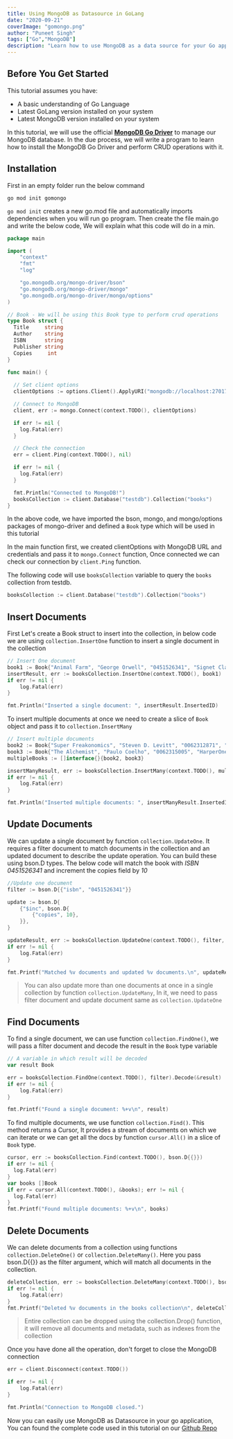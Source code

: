 ```yaml
---
title: Using MongoDB as Datasource in GoLang
date: "2020-09-21"
coverImage: "gomongo.png"
author: "Puneet Singh"
tags: ["Go","MongoDB"]
description: "Learn how to use MongoDB as a data source for your Go application using the mongo-go driver"
---
```


## Before You Get Started
This tutorial assumes you have:

*   A basic understanding of Go Language
*   Latest GoLang version installed on your system
*   Latest MongoDB version installed on your system

In this tutorial, we will use the official **[MongoDB Go Driver](https://github.com/mongodb/mongo-go-driver/)** to manage our MongoDB database. In the due process, we will write a program to learn how to install the MongoDB Go Driver and perform CRUD operations with it.

## Installation

First in an empty folder run the below command

```
go mod init gomongo
```
`go mod init` creates a new go.mod file and automatically imports dependencies when you will run go program. Then create the file main.go and write the below code, We will explain what this code will do in a min.

```go
package main

import (
    "context"
    "fmt"
    "log"

    "go.mongodb.org/mongo-driver/bson"
    "go.mongodb.org/mongo-driver/mongo"
    "go.mongodb.org/mongo-driver/mongo/options"
)

// Book - We will be using this Book type to perform crud operations
type Book struct {
  Title     string
  Author    string
  ISBN      string
  Publisher string
  Copies     int
}

func main() {
    
  // Set client options
  clientOptions := options.Client().ApplyURI("mongodb://localhost:27017")

  // Connect to MongoDB
  client, err := mongo.Connect(context.TODO(), clientOptions)

  if err != nil {
    log.Fatal(err)
  }

  // Check the connection
  err = client.Ping(context.TODO(), nil)

  if err != nil {
    log.Fatal(err)
  }

  fmt.Println("Connected to MongoDB!")
  booksCollection := client.Database("testdb").Collection("books")
}
```
In the above code, we have imported the bson, mongo, and mongo/options packages of mongo-driver and defined a `Book` type which will be used in this tutorial

In the main function first, we created clientOptions with MongoDB URL and credentials and pass it to `mongo.Connect` function, Once connected we can check our connection by `client.Ping` function.

The following code will use `booksCollection` variable to query the `books` collection from testdb.

```go
booksCollection := client.Database("testdb").Collection("books")
```

## Insert Documents

First Let's create a Book struct to insert into the collection, in below code we are using `collection.InsertOne` function to insert a single document in the collection

```go
// Insert One document
book1 := Book{"Animal Farm", "George Orwell", "0451526341", "Signet Classics", 100}
insertResult, err := booksCollection.InsertOne(context.TODO(), book1)
if err != nil {
    log.Fatal(err)
}

fmt.Println("Inserted a single document: ", insertResult.InsertedID)
```

To insert multiple documents at once we need to create a slice of `Book` object and pass it to `collection.InsertMany`

```go
// Insert multiple documents
book2 := Book{"Super Freakonomics", "Steven D. Levitt", "0062312871", "HARPER COLLINS USA", 100}
book3 := Book{"The Alchemist", "Paulo Coelho", "0062315005", "HarperOne", 100}
multipleBooks := []interface{}{book2, book3}

insertManyResult, err := booksCollection.InsertMany(context.TODO(), multipleBooks)
if err != nil {
    log.Fatal(err)
}

fmt.Println("Inserted multiple documents: ", insertManyResult.InsertedIDs)
```

## Update Documents

We can update a single document by function  `collection.UpdateOne`. It requires a filter document to match documents in the collection and an updated document to describe the update operation. You can build these using bson.D types. The below code will match the book with *ISBN* *0451526341* and increment the copies field by *10*

```go
//Update one document
filter := bson.D{{"isbn", "0451526341"}}

update := bson.D{
    {"$inc", bson.D{
        {"copies", 10},
    }},
}

updateResult, err := booksCollection.UpdateOne(context.TODO(), filter, update)
if err != nil {
    log.Fatal(err)
}

fmt.Printf("Matched %v documents and updated %v documents.\n", updateResult.MatchedCount, updateResult.ModifiedCount)
```
> You can also update more than one documents at once in a single collection by function `collection.UpdateMany`, In it, we need to pass filter document and update document same as `collection.UpdateOne`

## Find Documents

To find a single document, we can use function `collection.FindOne()`, we will pass a filter document and decode the result in the `Book` type variable

```go
// A variable in which result will be decoded
var result Book

err = booksCollection.FindOne(context.TODO(), filter).Decode(&result)
if err != nil {
    log.Fatal(err)
}

fmt.Printf("Found a single document: %+v\n", result)
```

To find multiple documents, we use function `collection.Find()`. This method returns a Cursor, It provides a stream of documents on which we can iterate or we can get all the docs by function `cursor.All()` in a slice of `Book` type. 

```go
cursor, err := booksCollection.Find(context.TODO(), bson.D{{}})
if err != nil {
  log.Fatal(err)
}
var books []Book
if err = cursor.All(context.TODO(), &books); err != nil {
  log.Fatal(err)
}
fmt.Printf("Found multiple documents: %+v\n", books)
```

## Delete Documents

We can delete documents from a collection using functions `collection.DeleteOne()` or `collection.DeleteMany()`. Here you pass bson.D{{}} as the filter argument, which will match all documents in the collection.

```go
deleteCollection, err := booksCollection.DeleteMany(context.TODO(), bson.D{{}})
if err != nil {
    log.Fatal(err)
}
fmt.Printf("Deleted %v documents in the books collection\n", deleteCollection.DeletedCount)
```
> Entire collection can be dropped using the collection.Drop() function, it will remove all documents and metadata, such as indexes from the collection

Once you have done all the operation, don't forget to close the MongoDB connection

```go
err = client.Disconnect(context.TODO())

if err != nil {
    log.Fatal(err)
}

fmt.Println("Connection to MongoDB closed.")
```
Now you can easily use MongoDB as Datasource in your go application, You can found the complete code used in this tutorial on our [Github Repo](https://github.com/LoginRadius/engineering-blog-samples/tree/master/GoLang/MongoDriverForGolang)